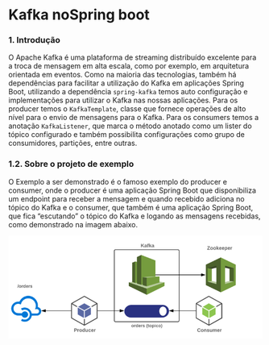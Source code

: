# Kafka noSpring boot

### 1.  Introdução

O Apache Kafka é uma plataforma de streaming distribuído excelente para a troca de mensagem em alta escala, como por 
exemplo, em arquitetura orientada em eventos. 
Como na maioria das tecnologias, também há dependências para facilitar a utilização do Kafka em aplicações Spring Boot, 
utilizando a dependência ``spring-kafka`` temos auto configuração e implementações para utilizar o Kafka nas nossas 
aplicações.
Para os producer temos o ``KafkaTemplate``, classe que fornece operações de alto nível para o envio de mensagens para o Kafka.
Para os consumers temos a anotação ``KafkaListener``, que marca o método anotado como um lister do tópico configurado e 
também possibilita configurações como grupo de consumidores, partições, entre outras.

### 1.2. Sobre o projeto de exemplo

O Exemplo a ser demonstrado é o famoso exemplo do producer e consumer, onde o producer é uma aplicação Spring Boot que 
disponibiliza um endpoint para receber a mensagem e quando recebido adiciona no tópico do Kafka e o consumer, que também 
é uma aplicação Spring Boot, que fica “escutando” o tópico do Kafka e logando as mensagens recebidas, como demonstrado na 
imagem abaixo. 

![alt text](https://github.com/julianCambraia/appkafka/blob/main/images/kafka-exemplo.png?raw=true)